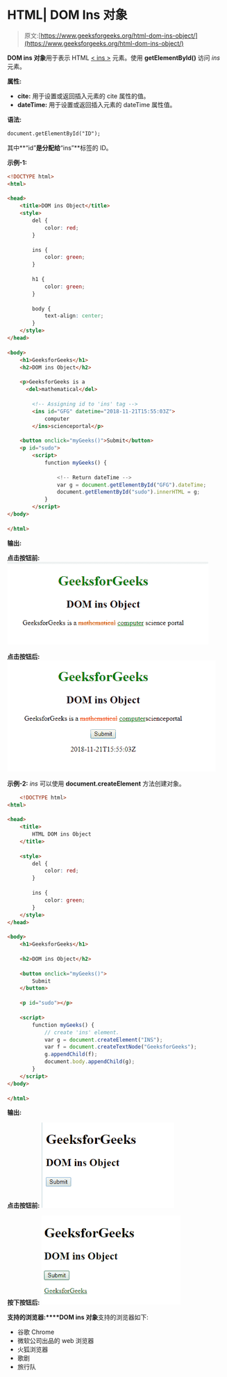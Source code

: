 # HTML| DOM Ins 对象

> 原文:[https://www.geeksforgeeks.org/html-dom-ins-object/](https://www.geeksforgeeks.org/html-dom-ins-object/)

**DOM ins 对象**用于表示 HTML [< ins >](https://www.geeksforgeeks.org/html-ins-tag/) 元素。使用 **getElementById()** 访问 *ins* 元素。

**属性:**

*   **cite:** 用于设置或返回插入元素的 cite 属性的值。
*   **dateTime:** 用于设置或返回插入元素的 dateTime 属性值。

**语法:**

```html
document.getElementById("ID");

```

其中**“id”**是分配给**“ins”**标签的 ID。

**示例-1:**

```html
<!DOCTYPE html>
<html>

<head>
    <title>DOM ins Object</title>
    <style>
        del {
            color: red;
        }

        ins {
            color: green;
        }

        h1 {
            color: green;
        }

        body {
            text-align: center;
        }
    </style>
</head>

<body>
    <h1>GeeksforGeeks</h1>
    <h2>DOM ins Object</h2>

    <p>GeeksforGeeks is a 
      <del>mathematical</del>

        <!-- Assigning id to 'ins' tag -->
        <ins id="GFG" datetime="2018-11-21T15:55:03Z">
            computer
        </ins>scienceportal</p>

    <button onclick="myGeeks()">Submit</button>
    <p id="sudo">
        <script>
            function myGeeks() {

                <!-- Return dateTime -->
                var g = document.getElementById("GFG").dateTime;
                document.getElementById("sudo").innerHTML = g;
            }
        </script>
</body>

</html>
```

**输出:**

**点击按钮前:**
![](img/11396d6e4fc7823094e25729505e752d.png)

**点击按钮后:**
![](img/e9a4bb883ba6d657ed477c35a2032a42.png)

**示例-2:** *ins* 可以使用 **document.createElement** 方法创建对象。

```html
    <!DOCTYPE html>
<html>

<head>
    <title>
        HTML DOM ins Object
    </title>

    <style>
        del {
            color: red;
        }

        ins {
            color: green;
        }
    </style>
</head>

<body>
    <h1>GeeksforGeeks</h1>

    <h2>DOM ins Object</h2>

    <button onclick="myGeeks()">
        Submit
    </button>

    <p id="sudo"></p>

    <script>
        function myGeeks() {
            // create 'ins' element.
            var g = document.createElement("INS");
            var f = document.createTextNode("GeeksforGeeks");
            g.appendChild(f);
            document.body.appendChild(g);
        }
    </script>
</body>

</html>                   
```

**输出:**

**点击按钮前:**
![](img/760f79afd7fcc428ba4083bf384219f6.png)

**按下按钮后:**
![](img/076ed903d027f5900666303c5d86663a.png)

**支持的浏览器:****DOM ins 对象**支持的浏览器如下:

*   谷歌 Chrome
*   微软公司出品的 web 浏览器
*   火狐浏览器
*   歌剧
*   旅行队
